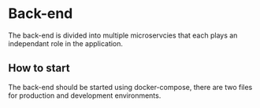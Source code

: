 # Back-end

The back-end is divided into multiple microservcies that each plays an independant role in the application.

## How to start

The back-end should be started using docker-compose, there are two files for production and development environments.
